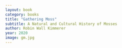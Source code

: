 ```yaml
---
layout: book
category: books
title: "Gathering Moss"
subtitle: A Natural and Cultural History of Mosses
author: Robin Wall Kimmerer
year: 2020
image: gm.jpg
---
```

